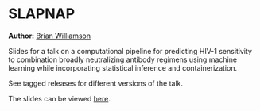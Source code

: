 # SLAPNAP

**Author:** [Brian Williamson](https://bdwilliamson.github.io/)

Slides for a talk on a computational pipeline for predicting HIV-1 sensitivity to combination broadly neutralizing antibody regimens using machine learning while incorporating statistical inference and containerization.

See tagged releases for different versions of the talk.

The slides can be viewed [here](https://bdwilliamson.github.io/slapnap/).
